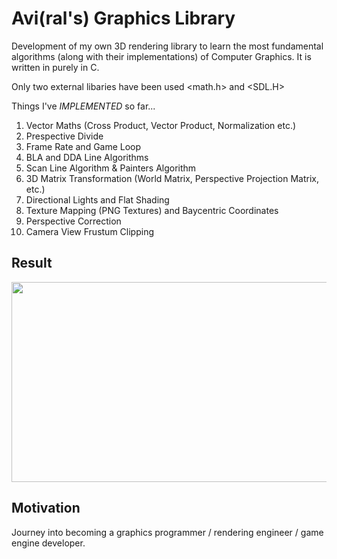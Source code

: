 # Avi(ral's) Graphics Library

Development of my own 3D rendering library to learn the most fundamental algorithms (along with their implementations) of Computer Graphics. 
It is written in purely in C.

Only two external libaries have been used <math.h> and <SDL.H>

Things I've *IMPLEMENTED* so far...

1. Vector Maths (Cross Product, Vector Product, Normalization etc.)
2. Prespective Divide
3. Frame Rate and Game Loop
4. BLA and DDA Line Algorithms
5. Scan Line Algorithm & Painters Algorithm
6. 3D Matrix Transformation (World Matrix, Perspective Projection Matrix, etc.)
7. Directional Lights and Flat Shading
8. Texture Mapping (PNG Textures) and Baycentric Coordinates
9. Perspective Correction
10. Camera View Frustum Clipping 

    
## Result
<!---
//![backface_culling](https://github.com/aviralgoel/AviGL/blob/master/MyProject/progress/demo.gif?raw=true) -->
<img src="https://github.com/aviralgoel/AviGL/blob/master/MyProject/progress/demo0.gif" width="640" height="320" />

## Motivation

Journey into becoming a graphics programmer / rendering engineer / game engine developer.



